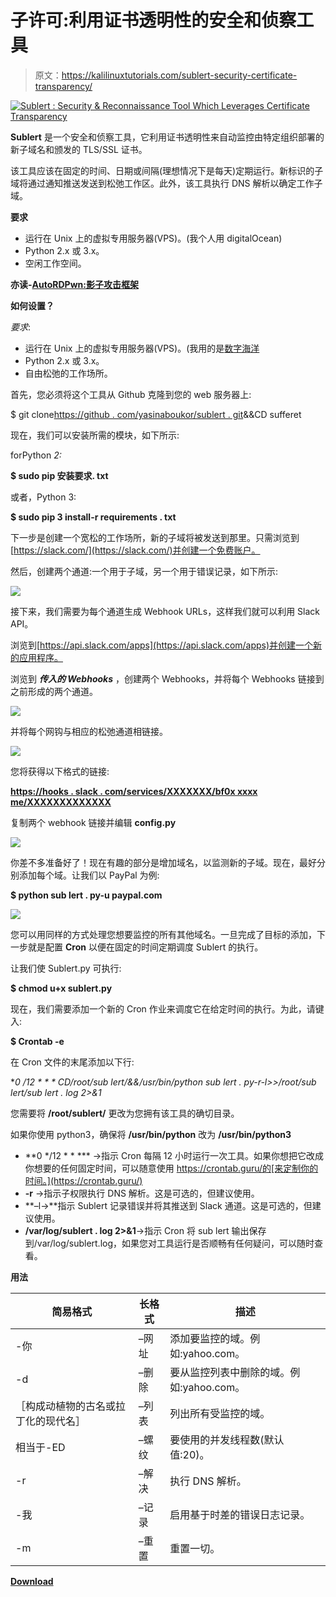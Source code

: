 # 子许可:利用证书透明性的安全和侦察工具

> 原文：<https://kalilinuxtutorials.com/sublert-security-certificate-transparency/>

[![Sublert : Security & Reconnaissance Tool Which Leverages Certificate Transparency](img/9e0f91822d905a17bce35cc55f2e533f.png "Sublert : Security & Reconnaissance Tool Which Leverages Certificate Transparency")](https://1.bp.blogspot.com/-5E307wacsok/XWNxxOF4mYI/AAAAAAAACLc/zg063g8oR4EnLPUn3EqdMnOuA0VLHwjHACLcBGAs/s1600/5%2B%25281%2529.png)

**Sublert** 是一个安全和侦察工具，它利用证书透明性来自动监控由特定组织部署的新子域名和颁发的 TLS/SSL 证书。

该工具应该在固定的时间、日期或间隔(理想情况下是每天)定期运行。新标识的子域将通过通知推送发送到松弛工作区。此外，该工具执行 DNS 解析以确定工作子域。

**要求**

*   运行在 Unix 上的虚拟专用服务器(VPS)。(我个人用 digitalOcean)
*   Python 2.x 或 3.x。
*   空闲工作空间。

**亦读-[AutoRDPwn:影子攻击框架](https://kalilinuxtutorials.com/autordpwn-shadow-attack-framework/)**

**如何设置？**

*要求*:

*   运行在 Unix 上的虚拟专用服务器(VPS)。(我用的是[数字海洋](https://digitalocean.com/)
*   Python 2.x 或 3.x。
*   自由松弛的工作场所。

首先，您必须将这个工具从 Github 克隆到您的 web 服务器上:

$ git clone[https://github . com/yasinaboukor/sublert . git](https://github.com/yassineaboukir/sublert.git)&&CD sufferet

现在，我们可以安装所需的模块，如下所示:

forPython *2:*

**$ sudo pip 安装要求. txt**

或者，Python 3:

**$ sudo pip 3 install-r requirements . txt**

下一步是创建一个宽松的工作场所，新的子域将被发送到那里。只需浏览到[https://slack.com/](https://slack.com/)并创建一个免费账户。

然后，创建两个通道:一个用于子域，另一个用于错误记录，如下所示:

![](img/209bb2469e788e462248efaa905fd9dd.png)

接下来，我们需要为每个通道生成 Webhook URLs，这样我们就可以利用 Slack API。

浏览到[https://api.slack.com/apps](https://api.slack.com/apps)并创建一个新的应用程序。

浏览到 ***传入的 Webhooks*** ，创建两个 Webhooks，并将每个 Webhooks 链接到之前形成的两个通道。

![](img/5979378c7a985c9f452965db2e426e99.png)

并将每个网钩与相应的松弛通道相链接。

![](img/f93495699f563c84a8975955e0b038c0.png)

您将获得以下格式的链接:

[**https://hooks . slack . com/services/XXXXXXX/bf0x xxxx me/XXXXXXXXXXXXX**](https://hooks.slack.com/services/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)

复制两个 webhook 链接并编辑 **config.py**

![](img/a37a4e2a943d6bf0a37dac504af33893.png)

你差不多准备好了！现在有趣的部分是增加域名，以监测新的子域。现在，最好分别添加每个域。让我们以 PayPal 为例:

**$ python sub lert . py-u paypal.com**

![](img/f910730e8c35d4aff55c766bd4351724.png)

您可以用同样的方式处理您想要监控的所有其他域名。一旦完成了目标的添加，下一步就是配置 **Cron** 以便在固定的时间定期调度 Sublert 的执行。

让我们使 Sublert.py 可执行:

**$ chmod u+x sublert.py**

现在，我们需要添加一个新的 Cron 作业来调度它在给定时间的执行。为此，请键入:

**$ Crontab -e**

在 Cron 文件的末尾添加以下行:

**0 */12 * * * CD/root/sub lert/&&/usr/bin/python sub lert . py-r-l>>/root/sub lert/sub lert . log 2>&1**

您需要将 **/root/sublert/** 更改为您拥有该工具的确切目录。

如果你使用 python3，确保将 **/usr/bin/python** 改为 **/usr/bin/python3**

*   **0 */12 * * *** →指示 Cron 每隔 12 小时运行一次工具。如果你想把它改成你想要的任何固定时间，可以随意使用 https://crontab.guru/的[来定制你的时间。](https://crontab.guru/)
*   **-r** →指示子权限执行 DNS 解析。这是可选的，但建议使用。
*   **–l→**指示 Sublert 记录错误并将其推送到 Slack 通道。这是可选的，但建议使用。
*   **/var/log/sublert . log 2>&1**→指示 Cron 将 sub lert 输出保存到/var/log/sublert.log，如果您对工具运行是否顺畅有任何疑问，可以随时查看。

**用法**

| 简易格式 | 长格式 | 描述 |
| --- | --- | --- |
| -你 | –网址 | 添加要监控的域。例如:yahoo.com。 |
| -d | –删除 | 要从监控列表中删除的域。例如:yahoo.com。 |
| ［构成动植物的古名或拉丁化的现代名］ | –列表 | 列出所有受监控的域。 |
| 相当于-ED | –螺纹 | 要使用的并发线程数(默认值:20)。 |
| -r | –解决 | 执行 DNS 解析。 |
| -我 | –记录 | 启用基于时差的错误日志记录。 |
| -m | –重置 | 重置一切。 |

[**Download**](https://github.com/yassineaboukir/sublert)